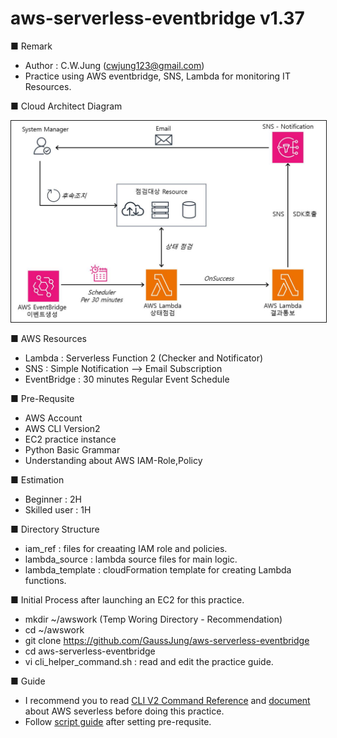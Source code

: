 # aws-serverless-eventbridge v1.37
■ Remark
- Author : C.W.Jung (cwjung123@gmail.com)
- Practice using  AWS eventbridge, SNS, Lambda for monitoring IT Resources. 

■ Cloud Architect Diagram

<img src="https://github.com/GaussJung/aws-serverless-eventbridge/blob/master/resource/eventbridge_serverless.jpg" alt="EventBridge" width="860"  border="1px solid gray"  />
 
■ AWS Resources    
- Lambda : Serverless Function 2 (Checker and Notificator)   
- SNS : Simple Notification --> Email Subscription   
- EventBridge : 30 minutes Regular Event Schedule   

■ Pre-Requsite   
- AWS Account   
- AWS CLI Version2   
- EC2 practice instance
- Python Basic Grammar    
- Understanding about AWS IAM-Role,Policy    

■ Estimation   
- Beginner : 2H
- Skilled user : 1H   

■ Directory Structure    
- iam_ref : files for creaating IAM role and policies. 
- lambda_source : lambda source files for main logic. 
- lambda_template : cloudFormation template for creating Lambda functions.  

■ Initial Process after launching an EC2 for this practice. 
- mkdir ~/awswork  (Temp Woring Directory - Recommendation)
- cd ~/awswork 
- git clone https://github.com/GaussJung/aws-serverless-eventbridge
- cd aws-serverless-eventbridge
- vi cli_helper_command.sh : read and edit the practice guide. 
 
■ Guide     
- I recommend you to read [CLI V2 Command Reference](https://awscli.amazonaws.com/v2/documentation/api/latest/reference/index.html) and [document](https://docs.aws.amazon.com/serverless/) about AWS severless before doing this practice. 
- Follow [script guide](https://github.com/GaussJung/aws-serverless-eventbridge/blob/048716aa329b604faa6693117a354821e4a05ef6/cli_helper_command.sh) after setting pre-requsite.  
 

